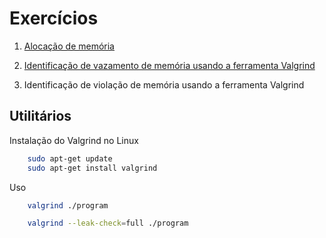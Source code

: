 # Exercícios

1. [Alocação de memória](allocation.c)

2. [Identificação de vazamento de memória usando a ferramenta Valgrind](memleak.c)

3. Identificação de violação de memória usando a ferramenta Valgrind

## Utilitários

Instalação do Valgrind no Linux

```sh
    sudo apt-get update
    sudo apt-get install valgrind
```
Uso

```sh
    valgrind ./program
```
```sh
    valgrind --leak-check=full ./program
```